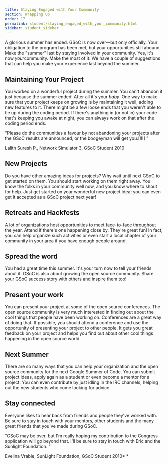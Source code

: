 ```yaml
---
title: Staying Engaged with Your Community
section: Wrapping Up
order: 17
permalink: student/staying_engaged_with_your_community.html
sidebar: student_sidebar
---
```


A glorious summer has ended. GSoC is now over—but only officially. Your obligation to the program has been met, but your opportunities still abound. Make the "summer" last by staying involved in your community. Yes, it's now *your*community. Make the most of it. We have a couple of suggestions that can help you make your experience last beyond the summer. 


## Maintaining Your Project

You worked on a wonderful project during the summer. You can't abandon it just because the summer ended! After all it's your *baby*. One way to make sure that your project keeps on growing is by maintaining it well, adding new features to it. There might be a few loose ends that you weren't able to tie up during the coding period. If there's anything in (or not in) your code that's keeping you awake at night, you can always work on that after the coding period ends. 

"Please do the communities a favour by not abandoning your projects after the GSoC results are announced, or the boogeyman will get you.[!!!] " 

Lalith Suresh P., Network Simulator 3, GSoC Student 2010 


## New Projects

Do you have other amazing ideas for projects? Why wait until next GSoC to get started on them. You should start working on them right away. You know the folks in your community well now, and you know where to shout for help. Just get started on your wonderful new project idea; you can even get it accepted as a GSoC project next year! 


## Retreats and Hackfests

A lot of organizations host opportunities to meet face-to-face throughout the year. Attend if there's one happening close by. They're great fun! In fact, you can help organize such activities or even start a local chapter of your community in your area if you have enough people around. 


## Spread the word

You had a great time this summer. It's your turn now to tell your friends about it. GSoC is also about growing the open source community. Share your GSoC success story with others and inspire them too! 


## Present your work

You can present your project at some of the open source conferences. The open source community is very much interested in finding out about the cool things that people have been working on. Conferences are a great way of doing that. If possible, you should attend a conference and use the opportunity of presenting your project to other people. It gets you great feedback on your project and helps you find out about other cool things happening in the open source world. 


## Next Summer

There are so many ways that you can help your organization and the open source community for the next Google Summer of Code. You can submit project ideas, apply again as a student or even become a mentor for a project. You can even contribute by just idling in the IRC channels, helping out the new students who come looking for advice. 


## Stay connected

Everyone likes to hear back from friends and people they've worked with. Be sure to stay in touch with your mentors, other students and the many great friends that you've made during GSoC. 

"GSoC may be over, but I'm really hoping my contribution to the Congress application will go beyond that. I'll be sure to stay in touch with Eric and the Sunlight Foundation. " 

Evelina Vrabie, SunLight Foundation, GSoC Student 2010* *


